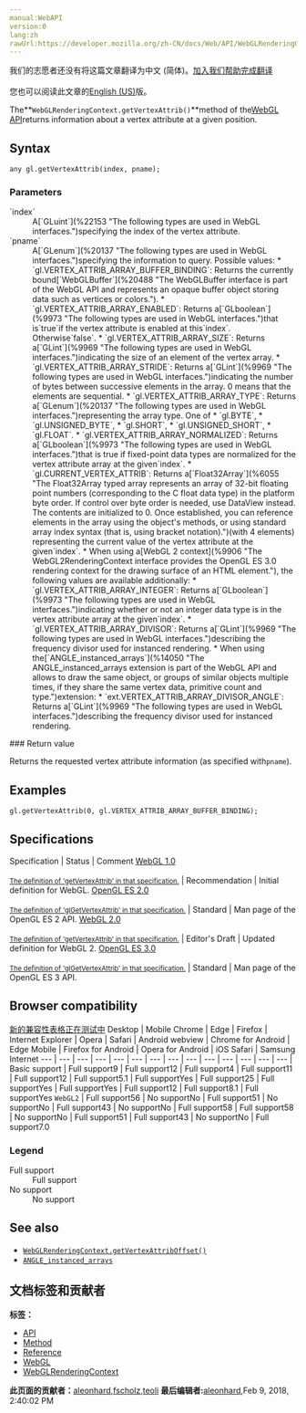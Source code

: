```yaml
---
manual:WebAPI
version:0
lang:zh
rawUrl:https://developer.mozilla.org/zh-CN/docs/Web/API/WebGLRenderingContext/getVertexAttrib
---
```




<bdi>我们的志愿者还没有将这篇文章翻译为<bdi>中文 (简体)</bdi>。[加入我们帮助完成翻译](%22151 "")<br></br>您也可以阅读此文章的[English (US)](%22152 "")版。</bdi>






The**`WebGLRenderingContext.getVertexAttrib()`**method of the[WebGL API](%9901 "")returns information about a vertex attribute at a given position.


## Syntax<a name="Syntax"></a>

```
any gl.getVertexAttrib(index, pname);

```

### Parameters<a name="Parameters"></a>
<dl><dt id=''>`index`</dt><dd>A[`GLuint`](%22153 "The following types are used in WebGL interfaces.")specifying the index of the vertex attribute.</dd><dt id=''>`pname`</dt><dd>A[`GLenum`](%20137 "The following types are used in WebGL interfaces.")specifying the information to query. Possible values:
* `gl.VERTEX_ATTRIB_ARRAY_BUFFER_BINDING`: Returns the currently bound[`WebGLBuffer`](%20488 "The WebGLBuffer interface is part of the WebGL API and represents an opaque buffer object storing data such as vertices or colors.").
* `gl.VERTEX_ATTRIB_ARRAY_ENABLED`: Returns a[`GLboolean`](%9973 "The following types are used in WebGL interfaces.")that is`true`if the vertex attribute is enabled at this`index`. Otherwise`false`.
* `gl.VERTEX_ATTRIB_ARRAY_SIZE`: Returns a[`GLint`](%9969 "The following types are used in WebGL interfaces.")indicating the size of an element of the vertex array.
* `gl.VERTEX_ATTRIB_ARRAY_STRIDE`: Returns a[`GLint`](%9969 "The following types are used in WebGL interfaces.")indicating the number of bytes between successive elements in the array. 0 means that the elements are sequential.
* `gl.VERTEX_ATTRIB_ARRAY_TYPE`: Returns a[`GLenum`](%20137 "The following types are used in WebGL interfaces.")representing the array type. One of
	* `gl.BYTE`,
	* `gl.UNSIGNED_BYTE`,
	* `gl.SHORT`,
	* `gl.UNSIGNED_SHORT`,
	* `gl.FLOAT`.
* `gl.VERTEX_ATTRIB_ARRAY_NORMALIZED`: Returns a[`GLboolean`](%9973 "The following types are used in WebGL interfaces.")that is true if fixed-point data types are normalized for the vertex attribute array at the given`index`.
* `gl.CURRENT_VERTEX_ATTRIB`: Returns a[`Float32Array`](%6055 "The Float32Array typed array represents an array of 32-bit floating point numbers (corresponding to the C float data type) in the platform byte order. If control over byte order is needed, use DataView instead. The contents are initialized to 0. Once established, you can reference elements in the array using the object's methods, or using standard array index syntax (that is, using bracket notation).")(with 4 elements) representing the current value of the vertex attribute at the given`index`.
* When using a[WebGL 2 context](%9906 "The WebGL2RenderingContext interface provides the OpenGL ES 3.0 rendering context for the drawing surface of an HTML <canvas> element."), the following values are available additionally:
	* `gl.VERTEX_ATTRIB_ARRAY_INTEGER`: Returns a[`GLboolean`](%9973 "The following types are used in WebGL interfaces.")indicating whether or not an integer data type is in the vertex attribute array at the given`index`.
	* `gl.VERTEX_ATTRIB_ARRAY_DIVISOR`: Returns a[`GLint`](%9969 "The following types are used in WebGL interfaces.")describing the frequency divisor used for instanced rendering.
* When using the[`ANGLE_instanced_arrays`](%14050 "The ANGLE_instanced_arrays extension is part of the WebGL API and allows to draw the same object, or groups of similar objects multiple times, if they share the same vertex data, primitive count and type.")extension:
	* `ext.VERTEX_ATTRIB_ARRAY_DIVISOR_ANGLE`: Returns a[`GLint`](%9969 "The following types are used in WebGL interfaces.")describing the frequency divisor used for instanced rendering.
</dd></dl>
### Return value<a name="Return_value"></a>


Returns the requested vertex attribute information (as specified with`pname`).


## Examples<a name="Examples"></a>

```
gl.getVertexAttrib(0, gl.VERTEX_ATTRIB_ARRAY_BUFFER_BINDING);
```

## Specifications<a name="Specifications"></a>
Specification | Status | Comment 
[WebGL 1.0<br></br><small>The definition of &#39;getVertexAttrib&#39; in that specification.</small>](%22162 "") | Recommendation | Initial definition for WebGL. 
[OpenGL ES 2.0<br></br><small>The definition of &#39;glGetVertexAttrib&#39; in that specification.</small>](%22164 "") | Standard | Man page of the OpenGL ES 2 API. 
[WebGL 2.0<br></br><small>The definition of &#39;getVertexAttrib&#39; in that specification.</small>](%22166 "") | Editor&#39;s Draft | Updated definition for WebGL 2. 
[OpenGL ES 3.0<br></br><small>The definition of &#39;glGetVertexAttrib&#39; in that specification.</small>](%22168 "") | Standard | Man page of the OpenGL ES 3 API. 


## Browser compatibility<a name="Browser_compatibility"></a>
[新的兼容性表格正在测试中<i></i>](%3360 "")
<abbr>Desktop<i></i></abbr> | <abbr>Mobile<i></i></abbr> 
<abbr>Chrome<i></i></abbr> | <abbr>Edge<i></i></abbr> | <abbr>Firefox<i></i></abbr> | <abbr>Internet Explorer<i></i></abbr> | <abbr>Opera<i></i></abbr> | <abbr>Safari<i></i></abbr> | <abbr>Android webview<i></i></abbr> | <abbr>Chrome for Android<i></i></abbr> | <abbr>Edge Mobile<i></i></abbr> | <abbr>Firefox for Android<i></i></abbr> | <abbr>Opera for Android<i></i></abbr> | <abbr>iOS Safari<i></i></abbr> | <abbr>Samsung Internet<i></i></abbr> 
 ---  |  ---  |  ---  |  ---  |  ---  |  ---  |  ---  |  ---  |  ---  |  ---  |  ---  |  ---  |  ---  |  ---  | 
Basic support | <abbr>Full support</abbr>9 | <abbr>Full support</abbr>12 | <abbr>Full support</abbr>4 | <abbr>Full support</abbr>11 | <abbr>Full support</abbr>12 | <abbr>Full support</abbr>5.1 | <abbr>Full support</abbr>Yes | <abbr>Full support</abbr>25 | <abbr>Full support</abbr>Yes | <abbr>Full support</abbr>Yes | <abbr>Full support</abbr>12 | <abbr>Full support</abbr>8.1 | <abbr>Full support</abbr>Yes 
`WebGL2` | <abbr>Full support</abbr>56 | <abbr>No support</abbr>No | <abbr>Full support</abbr>51 | <abbr>No support</abbr>No | <abbr>Full support</abbr>43 | <abbr>No support</abbr>No | <abbr>Full support</abbr>58 | <abbr>Full support</abbr>58 | <abbr>No support</abbr>No | <abbr>Full support</abbr>51 | <abbr>Full support</abbr>43 | <abbr>No support</abbr>No | <abbr>Full support</abbr>7.0 


### Legend<a name="Legend"></a>
<dl><dt id=''><abbr>Full support</abbr></dt><dd>Full support</dd><dt id=''><abbr>No support</abbr></dt><dd>No support</dd></dl>

## See also<a name="See_also"></a>

* [`WebGLRenderingContext.getVertexAttribOffset()`](%22180 "The WebGLRenderingContext.getVertexAttribOffset() method of the WebGL API returns the address of a specified vertex attribute.")
* [`ANGLE_instanced_arrays`](%14050 "The ANGLE_instanced_arrays extension is part of the WebGL API and allows to draw the same object, or groups of similar objects multiple times, if they share the same vertex data, primitive count and type.")



## 文档标签和贡献者
**标签：**
* [API](%50 "")
* [Method](%14476 "")
* [Reference](%3381 "")
* [WebGL](%52 "")
* [WebGLRenderingContext](%20788 "")

**此页面的贡献者：**[aleonhard](%20114 ""),[fscholz](%60 ""),[teoli](%160 "")
**最后编辑者:**[aleonhard](%20114 ""),<time>Feb 9, 2018, 2:40:02 PM</time>


